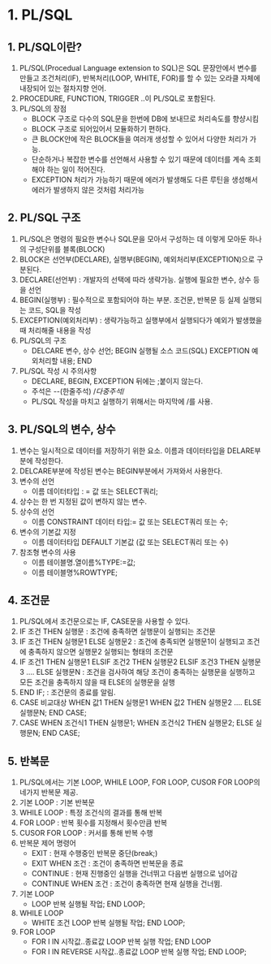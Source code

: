 # 1. PL/SQL
## 1. PL/SQL이란?
1. PL/SQL(Procedual Language extension to SQL)은 SQL 문장안에서 변수를 만들고 조건처리(IF), 반복처리(LOOP, WHITE, FOR)를 할 수 있는 오라클 자체에 내장되어 있는 절차지향 언어.
2. PROCEDURE, FUNCTION, TRIGGER ..이 PL/SQL로 포함된다.
3. PL/SQL의 장점
    - BLOCK 구조로 다수의 SQL문을 한번에 DB에 보내므로 처리속도를 향샹시킴
    - BLOCK 구조로 되어있어서 모듈화하기 편하다.
    - 큰 BLOCK안에 작은 BLOCK들을 여러개 생성할 수 있어서 다양한 처리가 가능.
    - 단순하거나 복잡한 변수를 선언해서 사용할 수 있기 때문에 데이터를 계속 조회해야 하는 일이 적어진다. 
    - EXCEPTION 처리가 가능하기 때문에 에러가 발생해도 다른 루틴을 생성해서 에러가 발생하지 않은 것처럼 처리가능

## 2. PL/SQL 구조
1. PL/SQL은 명령의 필요한 변수나 SQL문을 모아서 구성하는 데 이렇게 모아둔 하나의 구성단위를 블록(BLOCK)
2. BLOCK은 선언부(DECLARE), 실행부(BEGIN), 예외처리부(EXCEPTION)으로 구분된다.
3. DECLARE(선언부) : 개발자의 선택에 따라 생략가능. 실행에 필요한 변수, 상수 등을 선언
4. BEGIN(실행부) : 필수적으로 포함되어야 하는 부분. 조건문, 반복문 등 실제 실행되는 코드, SQL을 작성
5. EXCEPTION(예외처리부) : 생략가능하고 실행부에서 실행되다가 예외가 발생했을 때 처리해줄 내용을 작성
6. PL/SQL의 구조
    - DELCARE
        변수, 상수 선언;
      BEGIN 
        실행될 소스 코드(SQL)
      EXCEPTION
        예외처리할 내용;
      END
7. PL/SQL 작성 시 주의사항
    - DECLARE, BEGIN, EXCEPTION 뒤에는 ;붙이지 않는다.
    - 주석은 --(한줄주석) /*다중주석*/
    - PL/SQL 작성을 마치고 실행하기 위해서는 마지막에 /를 사용.

## 3. PL/SQL의 변수, 상수
1. 변수는 일시적으로 데이터를 저장하기 위한 요소. 이름과 데이터타입을 DELARE부분에 작성한다.
2. DELCARE부분에 작성된 변수는 BEGIN부분에서 가져와서 사용한다.
3. 변수의 선언
    - 이름 데이터타입 : = 값 또는 SELECT쿼리;
4. 상수는 한 번 지정된 값이 변하지 않는 변수.
5. 상수의 선언
    - 이름 CONSTRAINT 데이터 타입:= 값 또는 SELECT쿼리 또는 수;
6. 변수의 기본값 지정
    - 이름 데이터타입 DEFAULT 기본값 (값 또는 SELECT쿼리 또는 수)
7. 참조형 변수의 사용
    - 이름 테이블명.열이름%TYPE:=값;
    - 이름 테이블명%ROWTYPE;
## 4. 조건문
1. PL/SQL에서 조건문으로는 IF, CASE문을 사용할 수 있다.
2. IF 조건 THEN 실행문 : 조건에 충족하면 실행문이 실행되는 조건문
3. IF 조건 THEN 실행문1 ELSE 실행문2 : 조건에 충족되면 실행문1이 실행되고 조건에 충족하지 않으면 실행문2 실행되는 형태의 조건문
4. IF 조건1 THEN 실행문1
    ELSIF 조건2 THEN 실행문2
    ELSIF 조건3 THEN 실행문3
    ....
    ELSE 실행문N : 조건을 검사하여 해당 조건이 충족하는 실행문을 실행하고 모든 조건을 충족하지 않을 때 ELSE의 실행문을 실행
5. END IF; : 조건문의 종료를 알림.
6. CASE 비교대상 
    WHEN 값1 THEN 실행문1
    WHEN 값2 THEN 실행문2
    ....
    ELSE
        실행문N;
    END CASE;
7. CASE
    WHEN 조건식1 THEN 실행문1;
    WHEN 조건식2 THEN 실행문2;
    ELSE
        실행문N;
    END CASE;

## 5. 반복문
1. PL/SQL에서는 기본 LOOP, WHILE LOOP, FOR LOOP, CUSOR FOR LOOP의 네가지 반복문 제공.
2. 기본 LOOP : 기본 반복문
3. WHILE LOOP : 특정 조건식의 결과를 통해 반복
4. FOR LOOP : 반복 횟수를 지정해서 횟수만큼 반복
5. CUSOR FOR LOOP : 커서를 통해 반복 수행
6. 반복문 제어 명령어
    - EXIT : 현재 수행중인 반복문 중단(break;)
    - EXIT WHEN 조건 : 조건이 충족하면 반복문을 종료
    - CONTINUE : 현재 진행중인 실행을 건너뛰고 다음번 실행으로 넘어감
    - CONTINUE WHEN 조건 : 조건이 충족하면 현재 실행을 건너뜀.
7. 기본 LOOP
    - LOOP
        반복 실행될 작업;
      END LOOP;
8. WHILE LOOP
    - WHITE 조건 LOOP
        반복 실행될 작업;
      END LOOP;
9. FOR LOOP
    - FOR I IN 시작값..종료값 LOOP
        반복 실행 작업;
      END LOOP
    - FOR I IN REVERSE 시작값..종료값 LOOP
        반복 실행 작업;
        END LOOP;

